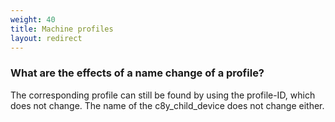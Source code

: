 ```yaml
---
weight: 40
title: Machine profiles
layout: redirect
---
```


### What are the effects of a name change of a profile?

The corresponding profile can still be found by using the profile-ID, which does not change. The name of the c8y_child_device does not change either.
